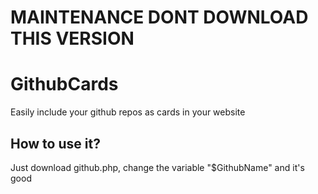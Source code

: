 # MAINTENANCE DONT DOWNLOAD THIS VERSION






# GithubCards
Easily include your github repos as cards in your website 


## How to use it?
Just download github.php, change the variable "$GithubName" and it's good
